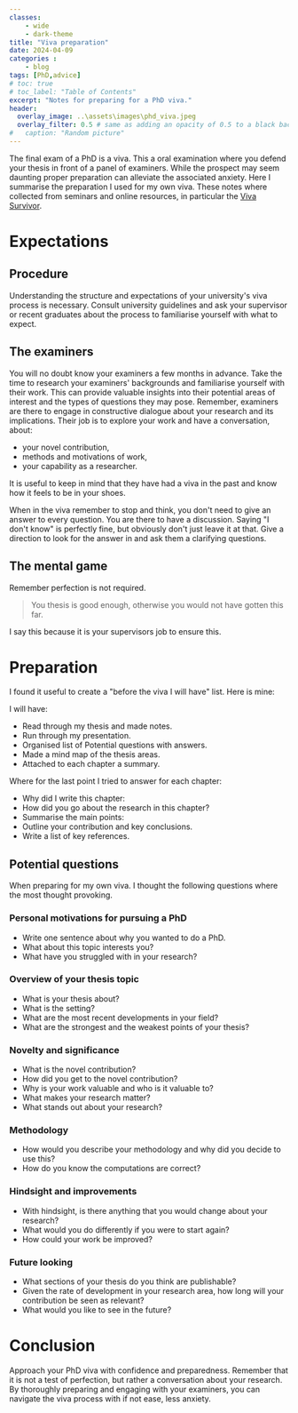 ```yaml
---
classes: 
    - wide
    - dark-theme
title: "Viva preparation"
date: 2024-04-09
categories :
    - blog
tags: [PhD,advice]
# toc: true
# toc_label: "Table of Contents"
excerpt: "Notes for preparing for a PhD viva."
header:
  overlay_image: ..\assets\images\phd_viva.jpeg
  overlay_filter: 0.5 # same as adding an opacity of 0.5 to a black background
#   caption: "Random picture"
---
```


The final exam of a PhD is a viva. This a oral examination where you defend your thesis in front of a panel of examiners. While the prospect may seem daunting proper preparation can alleviate the associated anxiety. Here I summarise the preparation I used for my own viva. These notes where collected from seminars and online resources, in particular the [Viva Survivor](http://www.nathanryder.co.uk/courses/viva-survivor/).

# Expectations

## Procedure

Understanding the structure and expectations of your university's viva process is necessary. Consult university guidelines and ask your supervisor or recent graduates about the process to familiarise yourself with what to expect. 

## The examiners

You will no doubt know your examiners a few months in advance. Take the time to research your examiners' backgrounds and familiarise yourself with their work. This can provide valuable insights into their potential areas of interest and the types of questions they may pose. Remember, examiners are there to engage in constructive dialogue about your research and its implications. Their job is to explore your work and have a conversation, about:

- your novel contribution,
- methods and motivations of work,
- your capability as a researcher.

It is useful to keep in mind that they have had a viva in the past and know how it feels to be in your shoes.

When in the viva remember to stop and think, you don't need to give an answer to every question. You are there to have a discussion. Saying "I don't know" is perfectly fine, but obviously don't just leave it at that. Give a direction to look for the answer in and ask them a clarifying questions.

## The mental game

Remember perfection is not required. 

> You thesis is good enough, otherwise you would not have gotten this far. 

I say this because it is your supervisors job to ensure this.
# Preparation

I found it useful to create a "before the viva I will have" list. Here is mine:

I will have:
- Read through my thesis and made notes.
- Run through my presentation.
- Organised list of Potential questions with answers.
- Made a mind map of the thesis areas.
- Attached to each chapter a summary.

Where for the last point I tried to answer for each chapter:

- Why did I write this chapter:
- How did you go about the research in this chapter? 
- Summarise the main points:
- Outline your contribution and key conclusions.
- Write a list of key references.

## Potential questions

When preparing for my own viva. I thought the following questions where the most thought provoking.

### Personal motivations for pursuing a PhD

- Write one sentence about why you wanted to do a PhD.
- What about this topic interests you?
- What have you struggled with in your research?

### Overview of your thesis topic

- What is your thesis about? 
- What is the setting?
- What are the most recent developments in your field? 
- What are the strongest and the weakest points of your thesis?

### Novelty and significance

- What is the novel contribution? 
- How did you get to the novel contribution?
- Why is your work valuable and who is it valuable to? 
- What makes your research matter?
- What stands out about your research?

### Methodology

- How would you describe your methodology and why did you decide to use this?
- How do you know the computations are correct?

### Hindsight and improvements

- With hindsight, is there anything that you would change about your research?
- What would you do differently if you were to start again?
- How could your work be improved?

### Future looking

- What sections of your thesis do you think are publishable?
- Given the rate of development in your research area, how long will your contribution be seen as relevant?
- What would you like to see in the future?

# Conclusion

Approach your PhD viva with confidence and preparedness. Remember that it is not a test of perfection, but rather a conversation about your research. By thoroughly preparing and engaging with your examiners, you can navigate the viva process with if not ease, less anxiety.